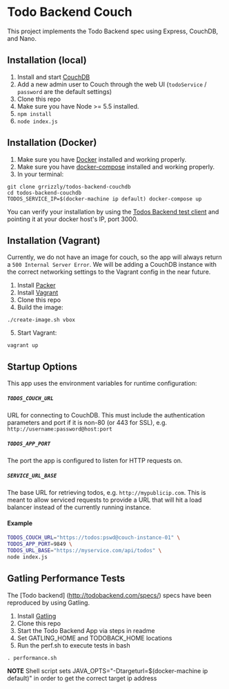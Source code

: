 # Todo Backend Couch

This project implements the Todo Backend spec using Express, CouchDB, and Nano.

## Installation (local)

1. Install and start [CouchDB](http://couchdb.apache.org/)
1. Add a new admin user to Couch through the web UI (`todoService` / `password` are the default settings)
1. Clone this repo
1. Make sure you have Node >= 5.5 installed.
1. `npm install`
1. `node index.js`

## Installation (Docker)

1. Make sure you have [Docker](https://www.docker.com/) installed and working properly.
1. Make sure you have [docker-compose](https://docs.docker.com/compose/install/) installed and working properly.
1. In your terminal:
```shell
git clone grrizzly/todos-backend-couchdb
cd todos-backend-couchdb
TODOS_SERVICE_IP=$(docker-machine ip default) docker-compose up
```

You can verify your installation by using the [Todos Backend test client](http://todobackend.com/specs/index.html) and pointing it at your docker host's IP, port 3000.

## Installation (Vagrant)

Currently, we do not have an image for couch, so the app will always return a `500 Internal Server Error`. We will be adding a CouchDB instance with the correct networking settings to the Vagrant config in the near future.

1. Install [Packer](https://www.packer.io/intro/getting-started/setup.html)
2. Install [Vagrant](https://www.vagrantup.com/docs/installation/)
3. Clone this repo
4. Build the image:
```shell
./create-image.sh vbox
```
5. Start Vagrant:
```shell
vagrant up
```

## Startup Options
This app uses the environment variables for runtime configuration:

##### `TODOS_COUCH_URL`
URL for connecting to CouchDB. This must include the authentication parameters and port if it is non-80 (or 443 for SSL), e.g. `http://username:password@host:port`

##### `TODOS_APP_PORT`
The port the app is configured to listen for HTTP requests on.

##### `SERVICE_URL_BASE`
The base URL for retrieving todos, e.g. `http://mypublicip.com`. This is meant to allow serviced requests to provide a URL that will hit a load balancer instead of the currently running instance.

#### Example

```bash
TODOS_COUCH_URL="https://todos:pswd@couch-instance-01" \
TODOS_APP_PORT=9849 \
TODOS_URL_BASE="https://myservice.com/api/todos" \
node index.js
```
## Gatling Performance Tests

The [Todo backend] (http://todobackend.com/specs/) specs have been reproduced by using Gatling.

1. Install [Gatling](http://gatling.io/#/download)
2. Clone this repo
3. Start the Todo Backend App via steps in readme
4. Set GATLING_HOME and TODOBACK_HOME locations
5. Run the perf.sh to execute tests in bash
```
. performance.sh
```
**NOTE** Shell script sets JAVA_OPTS="-Dtargeturl=$(docker-machine ip default)" in order to get the correct target ip address


